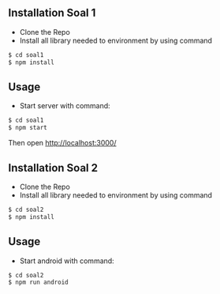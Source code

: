 ## Installation Soal 1

* Clone the Repo
* Install all library needed to environment by using command
```bash
$ cd soal1
$ npm install
```

## Usage

* Start server with command:
```bash
$ cd soal1
$ npm start
```

Then open [http://localhost:3000/](http://localhost:3000/)

## Installation Soal 2

* Clone the Repo
* Install all library needed to environment by using command
```bash
$ cd soal2
$ npm install
```

## Usage

* Start android with command:
```bash
$ cd soal2
$ npm run android
```
